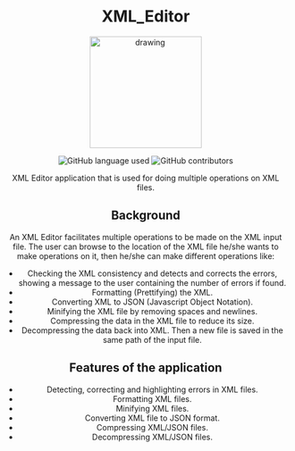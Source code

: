 # XML_Editor

<body align="center">
<img src="https://user-images.githubusercontent.com/85303564/146642628-b5815b5b-fc85-4190-9601-994d245f5146.png" alt="drawing" width="200" heigth="200" />

![GitHub language used](https://img.shields.io/badge/Language-C%23-brightgreen)
![GitHub contributors](https://img.shields.io/badge/Contributors-5-brightgreen)

XML Editor application that is used for doing multiple operations on XML files.
</body>

## Background

An XML Editor facilitates multiple operations to be made on the XML input file.
The user can browse to the location of the XML file he/she wants to make operations on it, then he/she can make different operations like:
*	Checking the XML consistency and detects and corrects the errors, showing a message to the user containing the number of errors if found.
*	Formatting (Prettifying) the XML.
*	Converting XML to JSON (Javascript Object Notation).
*	Minifying the XML file by removing spaces and newlines.
*	Compressing the data in the XML file to reduce its size.
*	Decompressing the data back into XML.
Then a new file is saved in the same path of the input file.

## Features of the application
* Detecting, correcting and highlighting errors in XML files.
* Formatting XML files.
* Minifying XML files.
* Converting XML file to JSON format.
* Compressing XML/JSON files.
* Decompressing XML/JSON files.